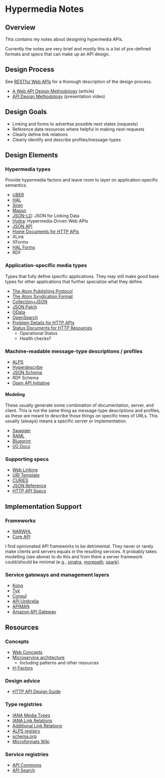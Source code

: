 # Hypermedia Notes

## Overview

This contains my notes about designing hypermedia APIs.

Currently the notes are very brief and mostly this is a list of pre-defined formats and specs that
can make up an API design.

## Design Process

See [RESTful Web APIs](http://restfulwebapis.com) for a thorough description of the design process.

* [A Web API Design Methodology](https://www.infoq.com/articles/web-api-design-methodology) (article)
* [API Design Methodology](https://www.infoq.com/presentations/api-design-methodology) (presentation video)

## Design Goals

* Linking and forms to advertise possible next states (requests)
* Reference data resources where helpful in making next-requests
* Clearly define link relations
* Clearly identify and describe profiles/message-types

## Design Elements

### Hypermedia types

Provide hypermedia factors and leave room to layer on application-specific semantics.

* [UBER](http://rawgit.com/uber-hypermedia/specification/master/uber-hypermedia.html)
* [HAL](https://tools.ietf.org/html/draft-kelly-json-hal-07)
* [Siren](https://github.com/kevinswiber/siren)
* [Mason](https://github.com/JornWildt/Mason)
* [JSON-LD](http://json-ld.org): JSON for Linking Data
* [Hydra](http://www.markus-lanthaler.com/hydra): Hypermedia-Driven Web APIs
* [JSON API](http://jsonapi.org)
* [Home Documents for HTTP APIs](http://tools.ietf.org/html/draft-nottingham-json-home-03)
* XLink
* XForms
* [HAL Forms](http://mamund.site44.com/misc/hal-forms/)
* RDF

### Application-specific media types

Types that fully define specific applications. They may still make good base types for other
applications that further specialize what they define.

* [The Atom Publishing Protocol](https://tools.ietf.org/html/rfc5023)
* [The Atom Syndication Format](https://tools.ietf.org/html/rfc4287)
* [Collection+JSON](http://amundsen.com/media-types/collection)
* [JSON Patch](http://tools.ietf.org/html/rfc6902)
* [OData](http://www.odata.org)
* [OpenSearch](http://www.opensearch.org)
* [Problem Details for HTTP APIs](https://tools.ietf.org/html/draft-ietf-appsawg-http-problem-00)
* [Status Documents for HTTP Resources](https://github.com/tavis-software/Tavis.Status)
  * Operational Status
  * Health checks?

### Machine-readable message-type descriptions / profiles

* [ALPS](http://alps.io/spec/index.html)
* [Hyperdescribe](https://github.com/smizell/hyperdescribe)
* [JSON Schema](http://json-schema.org)
* RDF Schema
* [Open API Initiative](https://openapis.org)

#### Modeling

These usually generate some combination of documentation, server, and client. This is not the same
thing as message-type descriptions and profiles, as these are meant to describe those things on
specific trees of URLs. This usually (always) means a specific server or implementation.

* [Swagger](http://swagger.io)
* [RAML](http://raml.org)
* [Blueprint](https://apiary.io/blueprint)
* [I/O Docs](https://github.com/mashery/iodocs)

### Supporting specs

* [Web Linking](https://tools.ietf.org/html/rfc5988)
* [URI Template](https://tools.ietf.org/html/rfc6570)
* [CURIES](http://www.w3.org/TR/curie)
* [JSON Reference](http://tools.ietf.org/html/draft-pbryan-zyp-json-ref-03)
* [HTTP API Specs](https://pmhsfelix.github.io/http-api-specs/)

## Implementation Support

### Frameworks

* [NARWHL](http://www.narwhl.com)
* [Core API](http://www.coreapi.org)

I find opinionated API frameworks to be detrimental. They never or rarely make clients and servers
equals in the resulting services. It probably takes modelling (see above) to do this and from there
a server framework could/should be minimal (e.g., [sinatra](http://www.sinatrarb.com),
[morepath](http://morepath.readthedocs.org), [spark](http://sparkjava.com)).

### Service gateways and management layers

* [Kong](https://getkong.org)
* [Tyk](https://tyk.io)
* [Consul](https://consul.io)
* [API Umbrella](http://apiumbrella.io)
* [APIMAN](http://www.apiman.io/latest/)
* [Amazon API Gateway](https://aws.amazon.com/api-gateway/)

## Resources

### Concepts

* [Web Concepts](http://webconcepts.info)
* [Microservice architecture](http://microservices.io)
  * Including patterns and other resources
* [H-Factors](http://amundsen.com/hypermedia/hfactor)

### Design advice

* [HTTP API Design Guide](https://github.com/interagent/http-api-design/blob/master/README.md)

### Type registries

* [IANA Media Types](http://www.iana.org/assignments/media-types/media-types.xhtml)
* [IANA Link Relations](http://www.iana.org/assignments/link-relations/link-relations.xhtml)
* [Additional Link Relations](https://tools.ietf.org/html/rfc6903)
* [ALPS registry](http://alps.io)
* [schema.org](http://schema.org)
* [Microformats Wiki](http://microformats.org/wiki/Main_Page)

### Service registries

* [API Commons](http://apicommons.org)
* [API Search](http://apis.io)
